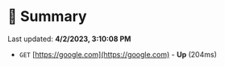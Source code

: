 # 📖 Summary
Last updated: **4/2/2023, 3:10:08 PM**

- `GET` [https://google.com](https://google.com) - **Up** (204ms)
